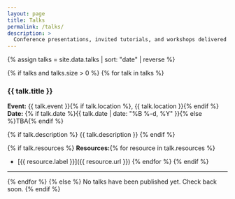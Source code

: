 ```yaml
---
layout: page
title: Talks
permalink: /talks/
description: >
  Conference presentations, invited tutorials, and workshops delivered by EmpiricalDefense.
---
```


{% assign talks = site.data.talks | sort: "date" | reverse %}

{% if talks and talks.size > 0 %}
{% for talk in talks %}
### {{ talk.title }}
**Event:** {{ talk.event }}{% if talk.location %}, {{ talk.location }}{% endif %}  
**Date:** {% if talk.date %}{{ talk.date | date: "%B %-d, %Y" }}{% else %}TBA{% endif %}

{% if talk.description %}
{{ talk.description }}
{% endif %}

{% if talk.resources %}
**Resources:**{% for resource in talk.resources %}
- [{{ resource.label }}]({{ resource.url }})
{% endfor %}
{% endif %}

---
{% endfor %}
{% else %}
No talks have been published yet. Check back soon.
{% endif %}
